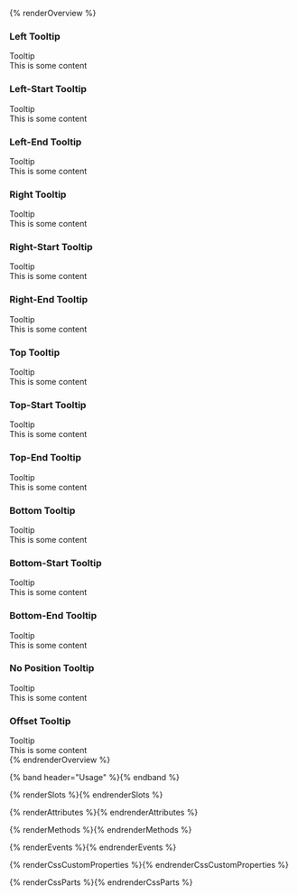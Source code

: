 {% renderOverview %}
### Left Tooltip
<pf-tooltip position="left">
    <pf-button>Tooltip</pf-button>
    <div slot="content">
        This is some content
    </div>
</pf-tooltip>

### Left-Start Tooltip
<pf-tooltip position="left-start">
    <pf-button>Tooltip</pf-button>
    <div slot="content">
        This is some content
    </div>
</pf-tooltip>

### Left-End Tooltip
<pf-tooltip position="left-end">
    <pf-button>Tooltip</pf-button>
    <div slot="content">
        This is some content
    </div>
</pf-tooltip>

### Right Tooltip
<pf-tooltip position="right">
    <pf-button>Tooltip</pf-button>
    <div slot="content">
        This is some content
    </div>
</pf-tooltip>

### Right-Start Tooltip
<pf-tooltip position="right-start">
    <pf-button>Tooltip</pf-button>
    <div slot="content">
        This is some content
    </div>
</pf-tooltip>

### Right-End Tooltip
<pf-tooltip position="right-end">
    <pf-button>Tooltip</pf-button>
    <div slot="content">
        This is some content
    </div>
</pf-tooltip>

### Top Tooltip
<pf-tooltip position="top">
    <pf-button>Tooltip</pf-button>
    <div slot="content">
        This is some content
    </div>
</pf-tooltip>

### Top-Start Tooltip
<pf-tooltip position="top-start">
    <pf-button>Tooltip</pf-button>
    <div slot="content">
        This is some content
    </div>
</pf-tooltip>

### Top-End Tooltip
<pf-tooltip position="top-end">
    <pf-button>Tooltip</pf-button>
    <div slot="content">
        This is some content
    </div>
</pf-tooltip>


### Bottom Tooltip
<pf-tooltip position="bottom">
    <pf-button>Tooltip</pf-button>
    <div slot="content">
        This is some content
    </div>
</pf-tooltip>

### Bottom-Start Tooltip
<pf-tooltip position="bottom-start">
    <pf-button>Tooltip</pf-button>
    <div slot="content">
        This is some content
    </div>
</pf-tooltip>

### Bottom-End Tooltip
<pf-tooltip position="bottom-end">
    <pf-button>Tooltip</pf-button>
    <div slot="content">
        This is some content
    </div>
</pf-tooltip>

### No Position Tooltip
<pf-tooltip>
    <pf-button>Tooltip</pf-button>
    <div slot="content">
        This is some content
    </div>
</pf-tooltip>

### Offset Tooltip
<pf-tooltip offset="100,10">
    <pf-button>Tooltip</pf-button>
    <div slot="content">
        This is some content
    </div>
</pf-tooltip>
{% endrenderOverview %}

{% band header="Usage" %}{% endband %}

{% renderSlots %}{% endrenderSlots %}

{% renderAttributes %}{% endrenderAttributes %}

{% renderMethods %}{% endrenderMethods %}

{% renderEvents %}{% endrenderEvents %}

{% renderCssCustomProperties %}{% endrenderCssCustomProperties %}

{% renderCssParts %}{% endrenderCssParts %}
